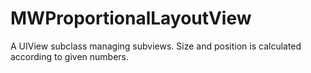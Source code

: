 MWProportionalLayoutView
========================

A UIView subclass managing subviews.  Size and position is calculated according to given numbers.

